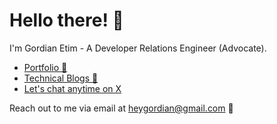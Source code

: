 
# Hello there! 👋

I'm Gordian Etim - A Developer Relations Engineer (Advocate). 


- [Portfolio 📂](https://linktr.ee/heygordian)
- [Technical Blogs 📝](https://linktr.ee/heygordian)
- [Let's chat anytime on X](https://x.com/0xgordian) 

Reach out to me via email at heygordian@gmail.com 📧 




